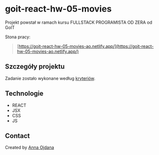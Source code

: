 # goit-react-hw-05-movies
Projekt powstał w ramach kursu FULLSTACK PROGRAMISTA OD ZERA od GoIT

Stona pracy:
> [https://goit-react-hw-05-movies-ao.netlify.app/](https://goit-react-hw-05-movies-ao.netlify.app/)

## Szczegóły projektu

Zadanie zostało wykonane według [kryteriów](https://github.com/goitacademy/react-homework/blob/master/homework-04/README.pl.md).

## Technologie
- REACT
- JSX
- CSS
- JS

## Contact
Created by [Anna Ojdana](https://pl.linkedin.com/in/anna-ojdana)
